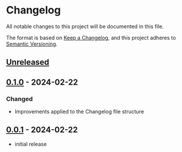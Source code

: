 # Changelog

All notable changes to this project will be documented in this file.

The format is based on [Keep a Changelog], and this project adheres to [Semantic Versioning].

## [Unreleased]

## [0.1.0] - 2024-02-22
### Changed

- Improvements applied to the Changelog file structure

## [0.0.1] - 2024-02-22

- initial release

<!-- Links -->
[keep a changelog]: https://keepachangelog.com/en/1.0.0/
[semantic versioning]: https://semver.org/spec/v2.0.0.html

<!-- Versions -->
[unreleased]: https://github.com/danniel-rodrigues/obscuria/compare/v0.1.0...HEAD
[0.1.0]: https://github.com/danniel-rodrigues/obscuria/compare/v0.0.1...v0.1.0
[0.0.1]: https://github.com/danniel-rodrigues/obscuria/releases/tag/v0.0.1